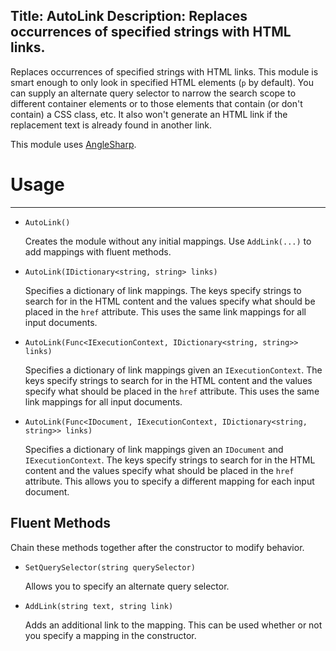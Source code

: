 Title: AutoLink
Description: Replaces occurrences of specified strings with HTML links.
---
Replaces occurrences of specified strings with HTML links. This module is smart enough to only look in specified HTML elements (`p` by default). You can supply an alternate query selector to narrow the search scope to different container elements or to those elements that contain (or don't contain) a CSS class, etc. It also won't generate an HTML link if the replacement text is already found in another link.

This module uses [AngleSharp](https://github.com/FlorianRappl/AngleSharp).

# Usage
---

  - `AutoLink()`

    Creates the module without any initial mappings. Use `AddLink(...)` to add mappings with fluent methods.
  
  - `AutoLink(IDictionary<string, string> links)`
  
    Specifies a dictionary of link mappings. The keys specify strings to search for in the HTML content and the values specify what should be placed in the `href` attribute. This uses the same link mappings for all input documents.
    
  - `AutoLink(Func<IExecutionContext, IDictionary<string, string>> links)`
  
    Specifies a dictionary of link mappings given an `IExecutionContext`. The keys specify strings to search for in the HTML content and the values specify what should be placed in the `href` attribute. This uses the same link mappings for all input documents.
    
  - `AutoLink(Func<IDocument, IExecutionContext, IDictionary<string, string>> links)`
  
    Specifies a dictionary of link mappings given an `IDocument` and `IExecutionContext`. The keys specify strings to search for in the HTML content and the values specify what should be placed in the `href` attribute. This allows you to specify a different mapping for each input document.
  
## Fluent Methods

Chain these methods together after the constructor to modify behavior.

  - `SetQuerySelector(string querySelector)`
  
    Allows you to specify an alternate query selector. 

  - `AddLink(string text, string link)`
  
    Adds an additional link to the mapping. This can be used whether or not you specify a mapping in the constructor.